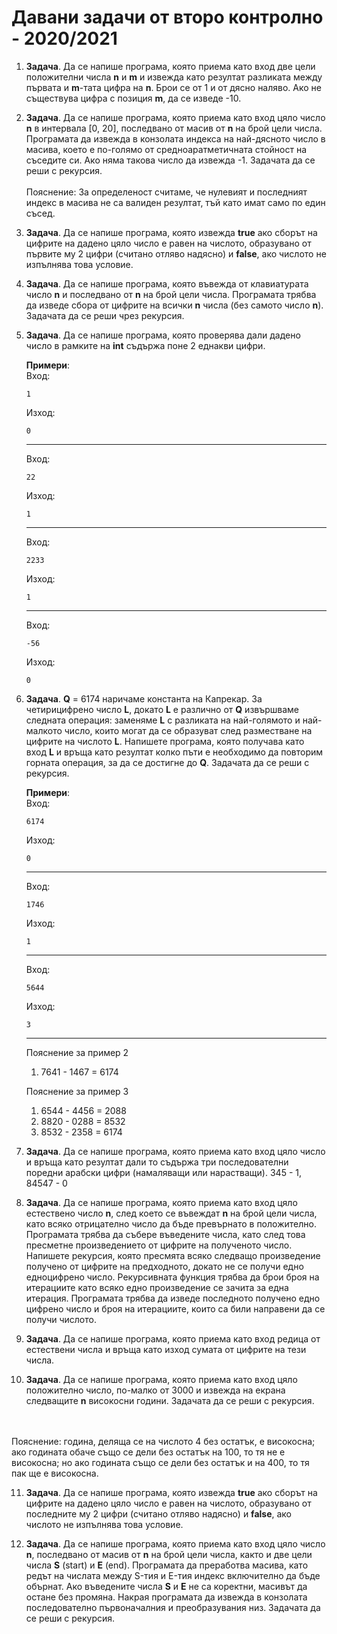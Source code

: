 # Давани задачи от второ контролно - 2020/2021

1. **Задача**. Да се напише програма, която приема като вход две цели положителни числа **n** и **m** и извежда като резултат разликата между първата и **m**-тата цифра на **n**. Брои се от 1 и от дясно наляво. Ако не съществува цифра с позиция **m**, да се изведе -10.

2. **Задача**. Да се напише програма, която приема като вход цяло число **n** в интервала [0, 20], последвано от масив от **n** на брой цели числа. Програмата да извежда в конзолата индекса на най-дясното число в масива, което е по-голямо от средноаратметичната стойност на съседите си. Ако няма такова число да извежда -1. Задачата да се реши с рекурсия.
    <br>
    <br>
    Пояснение: За определеност считаме, че нулевият и последният индекс в масива не са валиден резултат, тъй като имат само по един съсед.

3. **Задача**. Да се напише програма, която извежда **true** ако сборът на цифрите на дадено цяло число е равен на числото, образувано от първите му 2 цифри (считано отляво надясно) и **false**, ако числото не изпълнява това условие.


4. **Задача**. Да се напише програма, която въвежда от клавиатурата число **n** и последвано от **n** на брой цели числа. Програмата трябва да изведе сбора от цифрите на всички **n** числа (без самото число **n**). Задачата да се реши чрез рекурсия.


5. **Задача**. Да се напише програма, която проверява дали дадено число в рамките на **int** съдържа поне 2 еднакви цифри.

	**Примери**:<br>
	Вход:
    ```text
    1
    ```
	Изход:
    ```text
    0
    ```
    ---
    Вход:
    ```text
    22
    ```
	Изход:
    ```text
    1
    ```
    ---
    Вход:
    ```text
    2233
    ```
	Изход:
    ```text
    1
    ```
    ---
    Вход:
    ```text
    -56
    ```
	Изход:
    ```text
    0
    ```

6. **Задача**. **Q** = 6174 наричаме константа на Капрекар. За четирицифрено число **L**, докато **L** е различно от **Q** извършваме следната операция: заменяме **L** с разликата на най-голямото и най-малкото число, които могат да се образуват след разместване на цифрите на числото **L**. Напишете програма, която получава като вход **L** и връща като резултат колко пъти е необходимо да повторим горната операция, за да се достигне до **Q**. Задачата да се реши с рекурсия.

	**Примери**:<br>
	Вход:
    ```text
    6174
    ```
	Изход:
    ```text
    0
    ```
    ---
    Вход:
    ```text
    1746
    ```
	Изход:
    ```text
    1
    ```
    ---
    Вход:
    ```text
    5644
    ```
	Изход:
    ```text
    3
    ```
    ---

    Пояснение за пример 2
    1. 7641 - 1467 = 6174

    Пояснение за пример 3
    1. 6544 - 4456 = 2088
    2. 8820 - 0288 = 8532
    3. 8532 - 2358 = 6174

7. **Задача**. Да се напише програма, която приема като вход цяло число и връща като резултат дали то съдържа три последователни поредни арабски цифри (намаляващи или нарастващи). 345 - 1, 84547 - 0


8. **Задача**. Да се напише програма, която приема като вход цяло естествено число **n**, след което се въвеждат **n** на брой цели числа, като всяко отрицателно число да бъде превърнато в положително. Програмата трябва да събере въведените числа, като след това пресметне произведението от цифрите на полученото число. Напишете рекурсия, която пресмята всяко следващо произведение получено от цифрите на предходното, докато не се получи едно едноцифрено число. Рекурсивната функция трябва да брои броя на итерациите като всяко едно произведение се зачита за една итерация. Програмата трябва да изведе последното получено едно цифрено число и броя на итерациите, които са били направени да се получи числото.

9. **Задача**. Да се напише програма, която приема като вход редица от естествени числа и връща като изход сумата от цифрите на тези числа.

10. **Задача**. Да се напише програма, която приема като вход цяло положително число, по-малко от 3000 и извежда на екрана следващите **n** високосни години. Задачата да се реши с рекурсия.
<br>
<br>
Пояснение:
    година, деляща се на числото 4 без остатък, е високосна;
    ако годината обаче също се дели без остатък на 100, то тя не е високосна;
    но ако годината също се дели без остатък и на 400, то тя пак ще е високосна.

11. **Задача**. Да се напише програма, която извежда **true** ако сборът на цифрите на дадено цяло число е равен на числото, образувано от последните му 2 цифри (считано отляво надясно) и **false**, ако числото не изпълнява това условие.


12. **Задача**. Да се напише програма, която приема като вход цяло число **n**, последвано от масив от **n** на брой цели числа, както и две цели числа **S** (start) и **E** (end). Програмата да преработва масива, като редът на числата между S-тия и E-тия индекс включително да бъде обърнат. Ако въведените числа **S** и **Е** не са коректни, масивът да остане без промяна. Накрая програмата да извежда в конзолата последователно първоначалния и преобразувания низ. Задачата да се реши с рекурсия.
